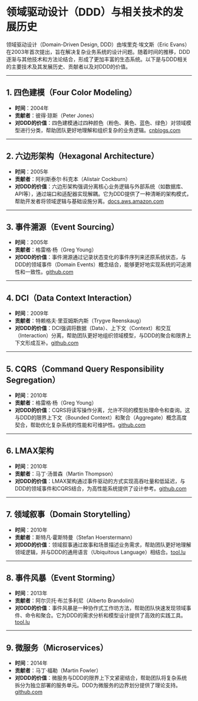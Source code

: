 # 领域驱动设计（DDD）与相关技术的发展历史

领域驱动设计（Domain-Driven Design, DDD）由埃里克·埃文斯（Eric Evans）在2003年首次提出，旨在解决复杂业务系统的设计问题。随着时间的推移，DDD逐渐与其他技术和方法论结合，形成了更加丰富的生态系统。以下是与DDD相关的主要技术及其发展历史、贡献者以及对DDD的价值。

---

## 1. **四色建模（Four Color Modeling）**
- **时间**：2004年  
- **贡献者**：彼得·琼斯（Peter Jones）  
- **对DDD的价值**：四色建模通过四种颜色（粉色、黄色、蓝色、绿色）对领域模型进行分类，帮助团队更好地理解和组织复杂的业务逻辑。[cnblogs.com](https://www.cnblogs.com/daoqidelv/p/7499244.html)

---

## 2. **六边形架构（Hexagonal Architecture）**
- **时间**：2005年  
- **贡献者**：阿利斯泰尔·科克本（Alistair Cockburn）  
- **对DDD的价值**：六边形架构强调分离核心业务逻辑与外部系统（如数据库、API等），通过端口和适配器实现解耦。它为DDD提供了一种清晰的架构模式，帮助开发者将领域逻辑与基础设施分离。[docs.aws.amazon.com](https://docs.aws.amazon.com/zh_cn/prescriptive-guidance/latest/hexagonal-architectures/hexagonal-architectures.pdf)

---

## 3. **事件溯源（Event Sourcing）**
- **时间**：2005年  
- **贡献者**：格雷格·杨（Greg Young）  
- **对DDD的价值**：事件溯源通过记录状态变化的事件序列来还原系统状态，与DDD的领域事件（Domain Events）概念结合，能够更好地实现系统的可追溯性和一致性。[github.com](https://github.com/JanYork/ddd-tmp)

---

## 4. **DCI（Data Context Interaction）**
- **时间**：2009年  
- **贡献者**：特赖格夫·里亚姆斯内斯（Trygve Reenskaug）  
- **对DDD的价值**：DCI强调将数据（Data）、上下文（Context）和交互（Interaction）分离，帮助团队更好地组织领域模型，与DDD的聚合和限界上下文形成互补。[github.com](https://github.com/JanYork/ddd-tmp)

---

## 5. **CQRS（Command Query Responsibility Segregation）**
- **时间**：2010年  
- **贡献者**：格雷格·杨（Greg Young）  
- **对DDD的价值**：CQRS将读写操作分离，允许不同的模型处理命令和查询。这与DDD的限界上下文（Bounded Context）和聚合（Aggregate）概念高度契合，帮助优化复杂系统的性能和可维护性。[github.com](https://github.com/JanYork/ddd-tmp)

---

## 6. **LMAX架构**
- **时间**：2010年  
- **贡献者**：马丁·汤普森（Martin Thompson）  
- **对DDD的价值**：LMAX架构通过事件驱动的方式实现高吞吐量和低延迟，与DDD的领域事件和CQRS结合，为高性能系统提供了设计参考。[github.com](https://github.com/muyinchen/simviso-Source-code-interpretation-sharing/blob/master/%E5%90%8E%E7%AB%AF%E5%9C%88%E9%97%AE%E7%AD%94%E5%85%A8%E9%9B%86.html)

---

## 7. **领域叙事（Domain Storytelling）**
- **时间**：2010年  
- **贡献者**：斯特凡·霍斯特曼（Stefan Hoerstermann）  
- **对DDD的价值**：领域叙事通过故事和场景描述业务需求，帮助团队更好地理解领域逻辑，并与DDD的通用语言（Ubiquitous Language）相结合。[tool.lu](https://tool.lu/deck/je/detail)

---

## 8. **事件风暴（Event Storming）**
- **时间**：2013年  
- **贡献者**：阿尔贝托·布兰多利尼（Alberto Brandolini）  
- **对DDD的价值**：事件风暴是一种协作式工作坊方法，帮助团队快速发现领域事件、命令和聚合。它为DDD的需求分析和模型设计提供了高效的实践工具。[tool.lu](https://tool.lu/deck/je/detail)

---

## 9. **微服务（Microservices）**
- **时间**：2014年  
- **贡献者**：马丁·福勒（Martin Fowler）  
- **对DDD的价值**：微服务与DDD的限界上下文紧密结合，帮助团队将复杂系统拆分为独立部署的服务单元。DDD为微服务的边界划分提供了理论支持。[github.com](https://github.com/muyinchen/simviso-Source-code-interpretation-sharing/blob/master/%E5%90%8E%E7%AB%AF%E5%9C%88%E9%97%AE%E7%AD%94%E5%85%A8%E9%9B%86.html)
